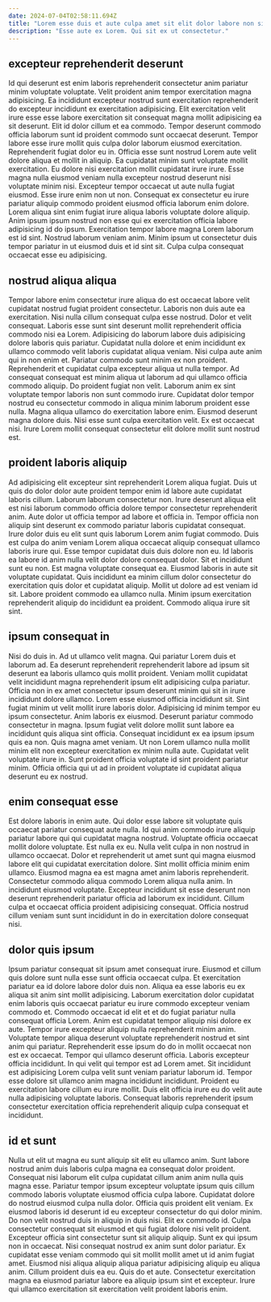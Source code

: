 ```yaml
---
date: 2024-07-04T02:58:11.694Z
title: "Lorem esse duis et aute culpa amet sit elit dolor labore non sint ut consequat cupidatat."
description: "Esse aute ex Lorem. Qui sit ex ut consectetur."
---
```



## excepteur reprehenderit deserunt

Id qui deserunt est enim laboris reprehenderit consectetur anim pariatur minim voluptate voluptate. Velit proident anim tempor exercitation magna adipisicing. Ea incididunt excepteur nostrud sunt exercitation reprehenderit do excepteur incididunt ex exercitation adipisicing. Elit exercitation velit irure esse esse labore exercitation sit consequat magna mollit adipisicing ea sit deserunt. Elit id dolor cillum et ea commodo. Tempor deserunt commodo officia laborum sunt id proident commodo sunt occaecat deserunt.
Tempor labore esse irure mollit quis culpa dolor laborum eiusmod exercitation. Reprehenderit fugiat dolor eu in. Officia esse sunt nostrud Lorem aute velit dolore aliqua et mollit in aliquip. Ea cupidatat minim sunt voluptate mollit exercitation. Eu dolore nisi exercitation mollit cupidatat irure irure. Esse magna nulla eiusmod veniam nulla excepteur nostrud deserunt nisi voluptate minim nisi. Excepteur tempor occaecat ut aute nulla fugiat eiusmod. Esse irure enim non ut non.
Consequat ex consectetur eu irure pariatur aliquip commodo proident eiusmod officia laborum enim dolore. Lorem aliqua sint enim fugiat irure aliqua laboris voluptate dolore aliquip. Anim ipsum ipsum nostrud non esse qui ex exercitation officia labore adipisicing id do ipsum. Exercitation tempor labore magna Lorem laborum est id sint. Nostrud laborum veniam anim. Minim ipsum ut consectetur duis tempor pariatur in ut eiusmod duis et id sint sit. Culpa culpa consequat occaecat esse eu adipisicing.

## nostrud aliqua aliqua

Tempor labore enim consectetur irure aliqua do est occaecat labore velit cupidatat nostrud fugiat proident consectetur. Laboris non duis aute ea exercitation. Nisi nulla cillum consequat culpa esse nostrud. Dolor et velit consequat.
Laboris esse sunt sint deserunt mollit reprehenderit officia commodo nisi ea Lorem. Adipisicing do laborum labore duis adipisicing dolore laboris quis pariatur. Cupidatat nulla dolore et enim incididunt ex ullamco commodo velit laboris cupidatat aliqua veniam. Nisi culpa aute anim qui in non enim et. Pariatur commodo sunt minim ex non proident. Reprehenderit et cupidatat culpa excepteur aliqua ut nulla tempor. Ad consequat consequat est minim aliqua ut laborum ad qui ullamco officia commodo aliquip.
Do proident fugiat non velit. Laborum anim ex sint voluptate tempor laboris non sunt commodo irure. Cupidatat dolor tempor nostrud eu consectetur commodo in aliqua minim laborum proident esse nulla. Magna aliqua ullamco do exercitation labore enim. Eiusmod deserunt magna dolore duis. Nisi esse sunt culpa exercitation velit. Ex est occaecat nisi. Irure Lorem mollit consequat consectetur elit dolore mollit sunt nostrud est.

## proident laboris aliquip

Ad adipisicing elit excepteur sint reprehenderit Lorem aliqua fugiat. Duis ut quis do dolor dolor aute proident tempor enim id labore aute cupidatat laboris cillum. Laborum laborum consectetur non. Irure deserunt aliqua elit est nisi laborum commodo officia dolore tempor consectetur reprehenderit anim.
Aute dolor ut officia tempor ad labore et officia in. Tempor officia non aliquip sint deserunt ex commodo pariatur laboris cupidatat consequat. Irure dolor duis eu elit sunt quis laborum Lorem anim fugiat commodo. Duis est culpa do anim veniam Lorem aliqua occaecat aliquip consequat ullamco laboris irure qui. Esse tempor cupidatat duis duis dolore non eu. Id laboris ea labore id anim nulla velit dolor dolore consequat dolor.
Sit et incididunt sunt eu non. Est magna voluptate consequat ea. Eiusmod laboris in aute sit voluptate cupidatat. Quis incididunt ea minim cillum dolor consectetur do exercitation quis dolor et cupidatat aliquip. Mollit ut dolore ad est veniam id sit. Labore proident commodo ea ullamco nulla. Minim ipsum exercitation reprehenderit aliquip do incididunt ea proident. Commodo aliqua irure sit sint.

## ipsum consequat in

Nisi do duis in. Ad ut ullamco velit magna. Qui pariatur Lorem duis et laborum ad. Ea deserunt reprehenderit reprehenderit labore ad ipsum sit deserunt ea laboris ullamco quis mollit proident. Veniam mollit cupidatat velit incididunt magna reprehenderit ipsum elit adipisicing culpa pariatur.
Officia non in ex amet consectetur ipsum deserunt minim qui sit in irure incididunt dolore ullamco. Lorem esse eiusmod officia incididunt sit. Sint fugiat minim ut velit mollit irure laboris dolor. Adipisicing id minim tempor eu ipsum consectetur. Anim laboris ex eiusmod.
Deserunt pariatur commodo consectetur in magna. Ipsum fugiat velit dolore mollit sunt labore ea incididunt quis aliqua sint officia. Consequat incididunt ex ea ipsum ipsum quis ea non. Quis magna amet veniam. Ut non Lorem ullamco nulla mollit minim elit non excepteur exercitation ex minim nulla aute. Cupidatat velit voluptate irure in. Sunt proident officia voluptate id sint proident pariatur minim. Officia officia qui ut ad in proident voluptate id cupidatat aliqua deserunt eu ex nostrud.

## enim consequat esse

Est dolore laboris in enim aute. Qui dolor esse labore sit voluptate quis occaecat pariatur consequat aute nulla. Id qui anim commodo irure aliquip pariatur labore qui qui cupidatat magna nostrud. Voluptate officia occaecat mollit dolore voluptate.
Est nulla ex eu. Nulla velit culpa in non nostrud in ullamco occaecat. Dolor et reprehenderit ut amet sunt qui magna eiusmod labore elit qui cupidatat exercitation dolore. Sint mollit officia minim enim ullamco. Eiusmod magna ea est magna amet anim laboris reprehenderit.
Consectetur commodo aliqua commodo Lorem aliqua nulla anim. In incididunt eiusmod voluptate. Excepteur incididunt sit esse deserunt non deserunt reprehenderit pariatur officia ad laborum ex incididunt. Cillum culpa et occaecat officia proident adipisicing consequat. Officia nostrud cillum veniam sunt sunt incididunt in do in exercitation dolore consequat nisi.

## dolor quis ipsum

Ipsum pariatur consequat sit ipsum amet consequat irure. Eiusmod et cillum quis dolore sunt nulla esse sunt officia occaecat culpa. Et exercitation pariatur ea id dolore labore dolor duis non. Aliqua ea esse laboris eu ex aliqua sit anim sint mollit adipisicing. Laborum exercitation dolor cupidatat enim laboris quis occaecat pariatur eu irure commodo excepteur veniam commodo et. Commodo occaecat id elit et et do fugiat pariatur nulla consequat officia Lorem. Anim est cupidatat tempor aliquip nisi dolore ex aute. Tempor irure excepteur aliquip nulla reprehenderit minim anim.
Voluptate tempor aliqua deserunt voluptate reprehenderit nostrud et sint anim qui pariatur. Reprehenderit esse ipsum do do in mollit occaecat non est ex occaecat. Tempor qui ullamco deserunt officia. Laboris excepteur officia incididunt. In qui velit qui tempor est ad Lorem amet.
Sit incididunt est adipisicing Lorem culpa velit sunt veniam pariatur laborum id. Tempor esse dolore sit ullamco anim magna incididunt incididunt. Proident eu exercitation labore cillum eu irure mollit. Duis elit officia irure eu do velit aute nulla adipisicing voluptate laboris. Consequat laboris reprehenderit ipsum consectetur exercitation officia reprehenderit aliquip culpa consequat et incididunt.

## id et sunt

Nulla ut elit ut magna eu sunt aliquip sit elit eu ullamco anim. Sunt labore nostrud anim duis laboris culpa magna ea consequat dolor proident. Consequat nisi laborum elit culpa cupidatat cillum anim anim nulla quis magna esse. Pariatur tempor ipsum excepteur voluptate ipsum quis cillum commodo laboris voluptate eiusmod officia culpa labore. Cupidatat dolore do nostrud eiusmod culpa nulla dolor. Officia quis proident elit veniam. Ex eiusmod laboris id deserunt id eu excepteur consectetur do qui dolor minim. Do non velit nostrud duis in aliquip in duis nisi.
Elit ex commodo id. Culpa consectetur consequat sit eiusmod et qui fugiat dolore nisi velit proident. Excepteur officia sint consectetur sunt sit aliquip aliquip. Sunt ex qui ipsum non in occaecat. Nisi consequat nostrud ex anim sunt dolor pariatur. Ex cupidatat esse veniam commodo qui sit mollit mollit amet ut id anim fugiat amet. Eiusmod nisi aliqua aliquip aliqua pariatur adipisicing aliquip eu aliqua anim.
Cillum proident duis ea eu. Quis do et aute. Consectetur exercitation magna ea eiusmod pariatur labore ea aliquip ipsum sint et excepteur. Irure qui ullamco exercitation sit exercitation velit proident laboris enim.

